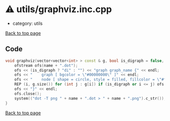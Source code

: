 <!-- mathjax config similar to math.stackexchange -->
<script type="text/javascript" async
  src="https://cdnjs.cloudflare.com/ajax/libs/mathjax/2.7.5/MathJax.js?config=TeX-MML-AM_CHTML">
</script>
<script type="text/x-mathjax-config">
  MathJax.Hub.Config({
    TeX: { equationNumbers: { autoNumber: "AMS" }},
    tex2jax: {
      inlineMath: [ ['$','$'] ],
      processEscapes: true
    },
    "HTML-CSS": { matchFontHeight: false },
    displayAlign: "left",
    displayIndent: "2em"
  });
</script>

<script type="text/javascript" src="https://cdnjs.cloudflare.com/ajax/libs/jquery/3.4.1/jquery.min.js"></script>
<script src="https://cdn.jsdelivr.net/npm/jquery-balloon-js@1.1.2/jquery.balloon.min.js" integrity="sha256-ZEYs9VrgAeNuPvs15E39OsyOJaIkXEEt10fzxJ20+2I=" crossorigin="anonymous"></script>
<script type="text/javascript" src="../../assets/js/copy-button.js"></script>
<link rel="stylesheet" href="../../assets/css/copy-button.css" />


# :warning: utils/graphviz.inc.cpp
* category: utils


[Back to top page](../../index.html)



## Code
```cpp
void graphviz(vector<vector<int> > const & g, bool is_digraph = false, string const & name = "graph") {
    ofstream ofs(name + ".dot");
    ofs << (is_digraph ? "di" : "") << "graph graph_name {" << endl;
    ofs << "    graph [ bgcolor = \"#00000000\" ]" << endl;
    ofs << "    node [ shape = circle, style = filled, fillcolor = \"#ffffffff\" ]" << endl;
    REP (i, g.size()) for (int j : g[i]) if (is_digraph or i <= j) ofs << "    " << i << (is_digraph ? " -> " : " -- ") << j << endl;
    ofs << "}" << endl;
    ofs.close();
    system(("dot -T png " + name + ".dot > " + name + ".png").c_str());
}

```

[Back to top page](../../index.html)

